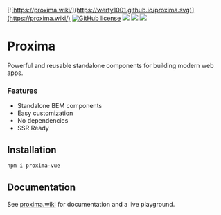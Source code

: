 [![https://proxima.wiki/](https://werty1001.github.io/proxima.svg)](https://proxima.wiki/)
[![GitHub license](https://img.shields.io/badge/license-MIT-blue.svg?style=flat-square&color=0071e3&labelColor=1d1d1f)](https://raw.githubusercontent.com/werty1001/proxima/main/LICENSE) ![](https://img.shields.io/github/stars/werty1001/proxima.svg?style=flat-square&color=0071e3&labelColor=1d1d1f) [![](https://img.shields.io/npm/v/proxima-vue?style=flat-square&color=0071e3&labelColor=1d1d1f)](https://www.npmjs.com/package/proxima-vue) [![](https://img.shields.io/npm/dm/proxima-vue?style=flat-square&color=0071e3&labelColor=1d1d1f)](https://www.npmjs.com/package/proxima-vue)

# Proxima
Powerful and reusable standalone components for building modern web apps.

### Features
* Standalone BEM components
* Easy customization
* No dependencies
* SSR Ready

## Installation
```bash
npm i proxima-vue
```

## Documentation
See [proxima.wiki](https://proxima.wiki/) for documentation and a live playground.
